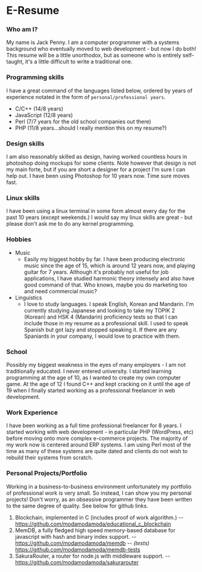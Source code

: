 # E-Resume

### Who am I?
My name is Jack Penny. I am a computer programmer with a systems background who eventually moved to web development - but now I do both! This resume will be a little unorthodox, but as someone who is entirely self-taught, it's a little difficult to write a traditional one.

### Programming skills
I have a great command of the languages listed below, ordered by years of experience notated in the form of `personal/professional years`.
 - C/C++ (14/8 years)
 - JavaScript (12/8 years)
 - Perl (7/7 years for the old school companies out there)
 - PHP (11/8 years...should I really mention this on my resume?)

### Design skills
I am also reasonably skilled as design, having worked countless hours in photoshop doing mockups for some clients. Note however that design is not my main forte, but if you are short a designer for a project I'm sure I can help out. I have been using Photoshop for 10 years now. Time sure moves fast.

### Linux skills
I have been using a linux terminal in some form almost every day for the past 10 years (except weekends.) I would say my linux skills are great - but please don't ask me to do any kernel programming.

### Hobbies
 - Music
   * Easily my biggest hobby by far. I have been producing electronic music since the age of 15, which is around 12 years now, and playing guitar for 7 years. Although it's probably not useful for job applications, I have studied harmonic theory intensely and also have good command of that. Who knows, maybe you do marketing too and need commercial music?
 - Linguistics
   * I love to study languages. I speak English, Korean and Mandarin. I'm currently studying Japanese and looking to take my TOPIK 2 (Korean) and HSK 4 (Mandarin) proficiency tests so that I can include those in my resume as a professional skill. I used to speak Spanish but got lazy and stopped speaking it. If there are any Spaniards in your company, I would love to practice with them.

### School
Possibly my biggest weakness in the eyes of many employers - I am not traditionally educated. I never entered university. I started learning programming at the age of 10, as I wanted to create my own computer game. At the age of 12 I found C++ and kept cracking on it until the age of 19 when I finally started working as a professional freelancer in web development.

### Work Experience
I have been working as a full time professional freelancer for 8 years. I started working with web development - in particular PHP (WordPress, etc) before moving onto more complex e-commerce projects. The majority of my work now is centered around ERP systems. I am using Perl most of the time as many of these systems are quite dated and clients do not wish to rebuild their systems from scratch.

### Personal Projects/Portfolio
Working in a business-to-business environment unfortunately my portfolio of professional work is very small. So instead, I can show you my personal projects! Don't worry, as an obsessive programmer they have been written to the same degree of quality. See below for github links.
1) Blockchain, implemented in C (includes proof of work algorithm.)
-- https://github.com/modamodamoda/educational_c_blockchain
2) MemDB, a fully fledged high speed memory-based database for javascript with hash and binary index support.
-- https://github.com/modamodamoda/memdb
-- *(tests)* https://github.com/modamodamoda/memdb-tests
3) SakuraRouter, a router for node.js with middleware support.
-- https://github.com/modamodamoda/sakurarouter

